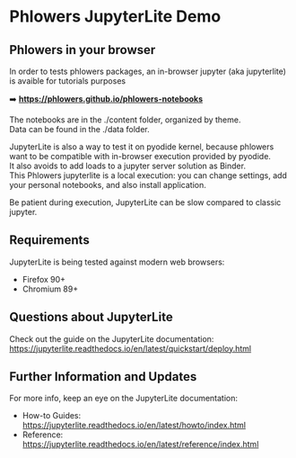 # Phlowers JupyterLite Demo

## Phlowers in your browser

In order to tests phlowers packages, an in-browser jupyter (aka jupyterlite) is avaible for tutorials purposes

➡️ **https://phlowers.github.io/phlowers-notebooks**

The notebooks are in the ./content folder, organized by theme.  
Data can be found in the  ./data folder.

JupyterLite is also a way to test it on pyodide kernel, because phlowers want to be compatible with in-browser execution provided by pyodide.  
    It also avoids to add loads to a jupyter server solution as Binder.  
This Phlowers jupyterlite is a local execution: you can change settings, add your personal notebooks, and also install application.

Be patient during execution, JupyterLite can be slow compared to classic jupyter. 


## Requirements

JupyterLite is being tested against modern web browsers:

- Firefox 90+
- Chromium 89+

## Questions about JupyterLite

Check out the guide on the JupyterLite documentation: https://jupyterlite.readthedocs.io/en/latest/quickstart/deploy.html

## Further Information and Updates

For more info, keep an eye on the JupyterLite documentation:

- How-to Guides: https://jupyterlite.readthedocs.io/en/latest/howto/index.html
- Reference: https://jupyterlite.readthedocs.io/en/latest/reference/index.html
